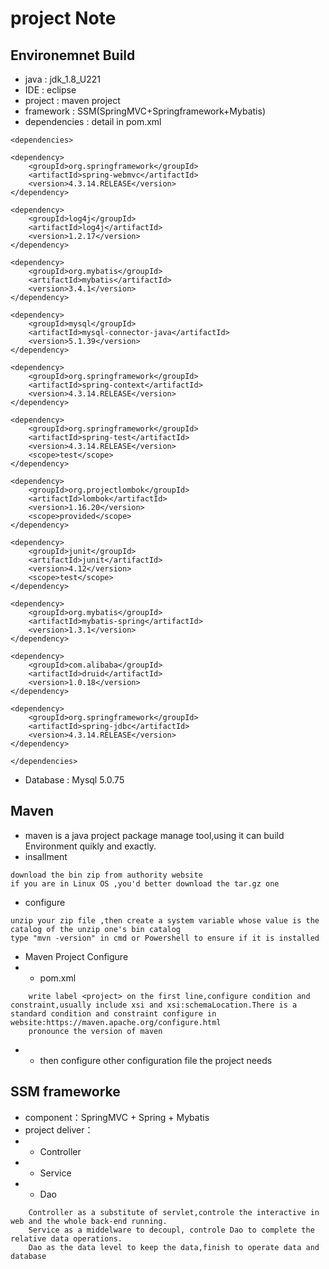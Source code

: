 # project Note
## Environemnet Build
* java : jdk_1.8_U221
* IDE : eclipse
* project : maven project
* framework : SSM(SpringMVC+Springframework+Mybatis)
* dependencies : detail in pom.xml
```
<dependencies>

<dependency>
    <groupId>org.springframework</groupId>
    <artifactId>spring-webmvc</artifactId>
    <version>4.3.14.RELEASE</version>
</dependency>

<dependency>
    <groupId>log4j</groupId>
    <artifactId>log4j</artifactId>
    <version>1.2.17</version>
</dependency>

<dependency>
    <groupId>org.mybatis</groupId>
    <artifactId>mybatis</artifactId>
    <version>3.4.1</version>
</dependency>

<dependency>
    <groupId>mysql</groupId>
    <artifactId>mysql-connector-java</artifactId>
    <version>5.1.39</version>
</dependency>

<dependency>
    <groupId>org.springframework</groupId>
    <artifactId>spring-context</artifactId>
    <version>4.3.14.RELEASE</version>
</dependency>

<dependency>
    <groupId>org.springframework</groupId>
    <artifactId>spring-test</artifactId>
    <version>4.3.14.RELEASE</version>
    <scope>test</scope>
</dependency>

<dependency>
    <groupId>org.projectlombok</groupId>
    <artifactId>lombok</artifactId>
    <version>1.16.20</version>
    <scope>provided</scope>
</dependency>

<dependency>
    <groupId>junit</groupId>
    <artifactId>junit</artifactId>
    <version>4.12</version>
    <scope>test</scope>
</dependency>

<dependency>
    <groupId>org.mybatis</groupId>
    <artifactId>mybatis-spring</artifactId>
    <version>1.3.1</version>
</dependency>

<dependency>
    <groupId>com.alibaba</groupId>
    <artifactId>druid</artifactId>
    <version>1.0.18</version>
</dependency>

<dependency>
    <groupId>org.springframework</groupId>
    <artifactId>spring-jdbc</artifactId>
    <version>4.3.14.RELEASE</version>
</dependency>

</dependencies>
```
* Database : Mysql 5.0.75
## Maven
* maven is a java project package manage tool,using it can build Environment quikly and exactly.
* insallment
```
download the bin zip from authority website
if you are in Linux OS ,you'd better download the tar.gz one
```
* configure
```
unzip your zip file ,then create a system variable whose value is the catalog of the unzip one's bin catalog
type "mvn -version" in cmd or Powershell to ensure if it is installed
```
* Maven Project Configure
* * pom.xml
```
    write label <project> on the first line,configure condition and constraint,usually include xsi and xsi:schemaLocation.There is a standard condition and constraint configure in website:https://maven.apache.org/configure.html
    pronounce the version of maven
```
* * then configure other configuration file the project needs
## SSM frameworke
* component：SpringMVC + Spring + Mybatis
* project deliver：
* * Controller
* * Service
* * Dao
```
    Controller as a substitute of servlet,controle the interactive in web and the whole back-end running.
    Service as a middelware to decoupl, controle Dao to complete the relative data operations.
    Dao as the data level to keep the data,finish to operate data and database
```